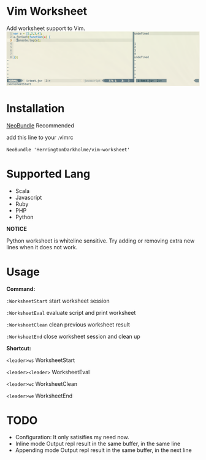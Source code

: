 Vim Worksheet
=============

Add worksheet support to Vim.
![a](screen.png)

Installation
============
[NeoBundle](https://github.com/Shougo/neobundle.vim) Recommended

add this line to your .vimrc

`NeoBundle 'HerringtonDarkholme/vim-worksheet'`

Supported Lang
===============

* Scala
* Javascript
* Ruby
* PHP
* Python

**NOTICE**

Python worksheet is whiteline sensitive.
Try adding or removing extra new lines when it does not work.

Usage
===========

**Command:**

`:WorksheetStart` start worksheet session

`:WorksheetEval`  evaluate script and print worksheet

`:WorksheetClean` clean previous worksheet result

`:WorksheetEnd`   close worksheet session and clean up


**Shortcut:**

`<leader>ws` WorksheetStart

`<leader><leader>` WorksheetEval

`<leader>wc` WorksheetClean

`<leader>we` WorksheetEnd


TODO
=======

* Configuration:
    It only satisifies my need now.
* Inline mode
    Output repl result in the same buffer, in the same line
* Appending mode
    Output repl result in the same buffer, in the next line
